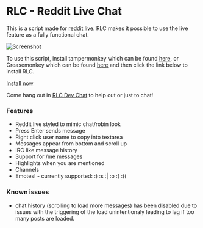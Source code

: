 # RLC - Reddit Live Chat 

This is a script made for [reddit live](https://www.reddit.com/live). RLC makes it possible to use the live feature as a fully functional chat. 

![Screenshot](http://i.imgur.com/ZmI5AWx.png)

To use this script, install tampermonkey which can be found [here](https://chrome.google.com/webstore/detail/tampermonkey/dhdgffkkebhmkfjojejmpbldmpobfkfo?hl=en), or Greasemonkey which can be found [here](https://addons.mozilla.org/en-US/firefox/addon/greasemonkey/) and then click the link below to install RLC.

[Install now](https://github.com/BNolet/RLCS/raw/master/rlcs.user.js)

Come hang out in [RLC Dev Chat](https://www.reddit.com/live/wpytzw1guzg2) to help out or just to chat!

### Features

* Reddit live styled to mimic chat/robin look
* Press Enter sends message
* Right click user name to copy into textarea
* Messages appear from bottom and scroll up
* IRC like message history
* Support for /me messages
* Highlights when you are mentioned
* Channels 
* Emotes! - currently supported: :)  :s  :|  :o  :(  :((

### Known issues

* chat history (scrolling to load more messages) has been disabled due to issues with the triggering of the load unintentionaly leading to lag if too many posts are loaded.

